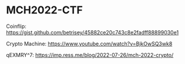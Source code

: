 # MCH2022-CTF

Coinflip: https://gist.github.com/betrisey/45882ce20c743c8e2fadff88899030e1

Crypto Machine: https://www.youtube.com/watch?v=BjkOwSQ3wk8

qEXMRY^7: https://imp.ress.me/blog/2022-07-26/mch-2022-crypto/

